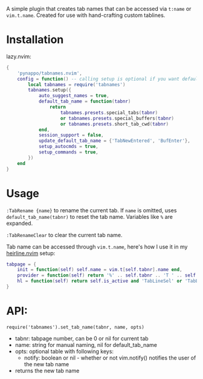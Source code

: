 A simple plugin that creates tab names that can be accessed via `t:name` or `vim.t.name`. Created for use with hand-crafting custom tablines.

# Installation

lazy.nvim:

```lua
{
    'pynappo/tabnames.nvim',
    config = function() -- calling setup is optional if you want defaults as shown here:
        local tabnames = require('tabnames')
        tabnames.setup({
            auto_suggest_names = true,
            default_tab_name = function(tabnr)
                return
                    tabnames.presets.special_tabs(tabnr)
                    or tabnames.presets.special_buffers(tabnr)
                    or tabnames.presets.short_tab_cwd(tabnr)
            end,
            session_support = false,
            update_default_tab_name = {'TabNewEntered', 'BufEnter'},
            setup_autocmds = true,
            setup_commands = true,
        })
    end
}
```

# Usage

`:TabRename {name}` to rename the current tab. If `name` is omitted, uses `default_tab_name(tabnr)` to reset the tab name. Variables like `%` are expanded.

`:TabRenameClear` to clear the current tab name.

Tab name can be accessed through `vim.t.name`, here's how I use it in my [heirline.nvim](https://github.com/rebelot/heirline.nvim) setup:

```lua
tabpage = {
    init = function(self) self.name = vim.t[self.tabnr].name end,
    provider = function(self) return '%' .. self.tabnr .. 'T ' .. self.tabnr .. (self.name and ' ' .. self.name or '') .. '%T' end,
    hl = function(self) return self.is_active and 'TabLineSel' or 'TabLine' end,
}
```

# API:
`require('tabnames').set_tab_name(tabnr, name, opts)`

- tabnr: tabpage number, can be 0 or nil for current tab
- name: string for manual naming, nil for default_tab_name
- opts: optional table with following keys:
    - notify: boolean or nil - whether or not vim.notify() notifies the user of the new tab name
- returns the new tab name
